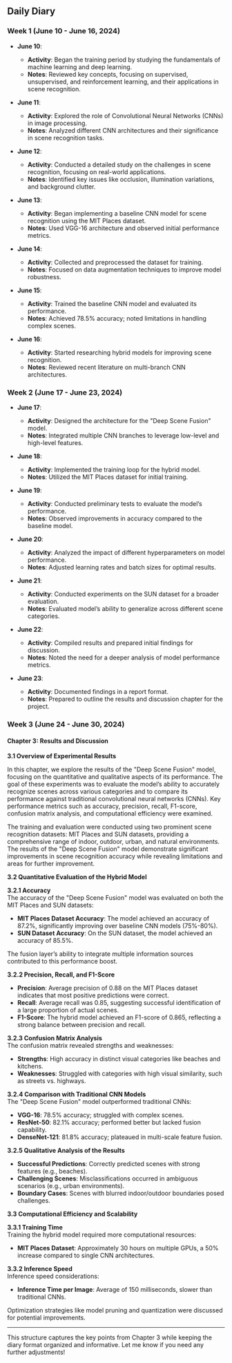## Daily Diary

### Week 1 (June 10 - June 16, 2024)

- **June 10**: 
  - **Activity**: Began the training period by studying the fundamentals of machine learning and deep learning.
  - **Notes**: Reviewed key concepts, focusing on supervised, unsupervised, and reinforcement learning, and their applications in scene recognition.

- **June 11**: 
  - **Activity**: Explored the role of Convolutional Neural Networks (CNNs) in image processing.
  - **Notes**: Analyzed different CNN architectures and their significance in scene recognition tasks.

- **June 12**: 
  - **Activity**: Conducted a detailed study on the challenges in scene recognition, focusing on real-world applications.
  - **Notes**: Identified key issues like occlusion, illumination variations, and background clutter.

- **June 13**: 
  - **Activity**: Began implementing a baseline CNN model for scene recognition using the MIT Places dataset.
  - **Notes**: Used VGG-16 architecture and observed initial performance metrics.

- **June 14**: 
  - **Activity**: Collected and preprocessed the dataset for training.
  - **Notes**: Focused on data augmentation techniques to improve model robustness.

- **June 15**: 
  - **Activity**: Trained the baseline CNN model and evaluated its performance.
  - **Notes**: Achieved 78.5% accuracy; noted limitations in handling complex scenes.

- **June 16**: 
  - **Activity**: Started researching hybrid models for improving scene recognition.
  - **Notes**: Reviewed recent literature on multi-branch CNN architectures.

### Week 2 (June 17 - June 23, 2024)

- **June 17**: 
  - **Activity**: Designed the architecture for the "Deep Scene Fusion" model.
  - **Notes**: Integrated multiple CNN branches to leverage low-level and high-level features.

- **June 18**: 
  - **Activity**: Implemented the training loop for the hybrid model.
  - **Notes**: Utilized the MIT Places dataset for initial training.

- **June 19**: 
  - **Activity**: Conducted preliminary tests to evaluate the model’s performance.
  - **Notes**: Observed improvements in accuracy compared to the baseline model.

- **June 20**: 
  - **Activity**: Analyzed the impact of different hyperparameters on model performance.
  - **Notes**: Adjusted learning rates and batch sizes for optimal results.

- **June 21**: 
  - **Activity**: Conducted experiments on the SUN dataset for a broader evaluation.
  - **Notes**: Evaluated model’s ability to generalize across different scene categories.

- **June 22**: 
  - **Activity**: Compiled results and prepared initial findings for discussion.
  - **Notes**: Noted the need for a deeper analysis of model performance metrics.

- **June 23**: 
  - **Activity**: Documented findings in a report format.
  - **Notes**: Prepared to outline the results and discussion chapter for the project.

### Week 3 (June 24 - June 30, 2024)

#### Chapter 3: Results and Discussion

**3.1 Overview of Experimental Results**

In this chapter, we explore the results of the "Deep Scene Fusion" model, focusing on the quantitative and qualitative aspects of its performance. The goal of these experiments was to evaluate the model’s ability to accurately recognize scenes across various categories and to compare its performance against traditional convolutional neural networks (CNNs). Key performance metrics such as accuracy, precision, recall, F1-score, confusion matrix analysis, and computational efficiency were examined.

The training and evaluation were conducted using two prominent scene recognition datasets: MIT Places and SUN datasets, providing a comprehensive range of indoor, outdoor, urban, and natural environments. The results of the "Deep Scene Fusion" model demonstrate significant improvements in scene recognition accuracy while revealing limitations and areas for further improvement.

**3.2 Quantitative Evaluation of the Hybrid Model**

**3.2.1 Accuracy**  
The accuracy of the "Deep Scene Fusion" model was evaluated on both the MIT Places and SUN datasets:
- **MIT Places Dataset Accuracy**: The model achieved an accuracy of 87.2%, significantly improving over baseline CNN models (75%-80%).
- **SUN Dataset Accuracy**: On the SUN dataset, the model achieved an accuracy of 85.5%. 

The fusion layer’s ability to integrate multiple information sources contributed to this performance boost.

**3.2.2 Precision, Recall, and F1-Score**  
- **Precision**: Average precision of 0.88 on the MIT Places dataset indicates that most positive predictions were correct.
- **Recall**: Average recall was 0.85, suggesting successful identification of a large proportion of actual scenes.
- **F1-Score**: The hybrid model achieved an F1-score of 0.865, reflecting a strong balance between precision and recall.

**3.2.3 Confusion Matrix Analysis**  
The confusion matrix revealed strengths and weaknesses:
- **Strengths**: High accuracy in distinct visual categories like beaches and kitchens.
- **Weaknesses**: Struggled with categories with high visual similarity, such as streets vs. highways.

**3.2.4 Comparison with Traditional CNN Models**  
The "Deep Scene Fusion" model outperformed traditional CNNs:
- **VGG-16**: 78.5% accuracy; struggled with complex scenes.
- **ResNet-50**: 82.1% accuracy; performed better but lacked fusion capability.
- **DenseNet-121**: 81.8% accuracy; plateaued in multi-scale feature fusion.

**3.2.5 Qualitative Analysis of the Results**  
- **Successful Predictions**: Correctly predicted scenes with strong features (e.g., beaches).
- **Challenging Scenes**: Misclassifications occurred in ambiguous scenarios (e.g., urban environments).
- **Boundary Cases**: Scenes with blurred indoor/outdoor boundaries posed challenges.

**3.3 Computational Efficiency and Scalability**

**3.3.1 Training Time**  
Training the hybrid model required more computational resources:
- **MIT Places Dataset**: Approximately 30 hours on multiple GPUs, a 50% increase compared to single CNN architectures.

**3.3.2 Inference Speed**  
Inference speed considerations:
- **Inference Time per Image**: Average of 150 milliseconds, slower than traditional CNNs.

Optimization strategies like model pruning and quantization were discussed for potential improvements.

---

This structure captures the key points from Chapter 3 while keeping the diary format organized and informative. Let me know if you need any further adjustments!